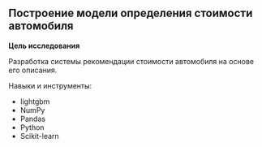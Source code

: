 ## Построение модели определения стоимости автомобиля


**Цель исследования** 

Разработка системы рекомендации стоимости автомобиля на основе его описания.

Навыки и инструменты:

- lightgbm
- NumPy
- Pandas
- Python
- Scikit-learn